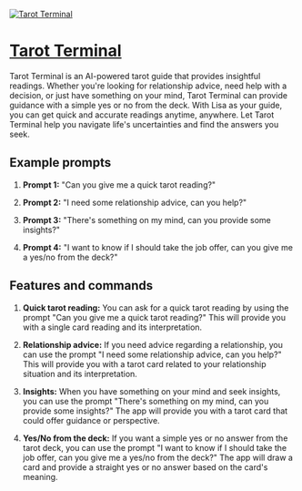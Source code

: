 [![Tarot Terminal](https://files.oaiusercontent.com/file-BRrVc2KUgu1jsTNLr0VF11So?se=2123-10-17T18%3A17%3A04Z&sp=r&sv=2021-08-06&sr=b&rscc=max-age%3D31536000%2C%20immutable&rscd=attachment%3B%20filename%3D8ed18603-e3ba-414a-a557-63929101c928.png&sig=lECRh2iZLS2/916njbpGdPjsW9GBjewsl3QDsSrYdCo%3D)](https://chat.openai.com/g/g-rnYJ8aJof-tarot-terminal)

# [Tarot Terminal](https://chat.openai.com/g/g-rnYJ8aJof-tarot-terminal)

Tarot Terminal is an AI-powered tarot guide that provides insightful readings. Whether you're looking for relationship advice, need help with a decision, or just have something on your mind, Tarot Terminal can provide guidance with a simple yes or no from the deck. With Lisa as your guide, you can get quick and accurate readings anytime, anywhere. Let Tarot Terminal help you navigate life's uncertainties and find the answers you seek.

## Example prompts

1. **Prompt 1:** "Can you give me a quick tarot reading?"

2. **Prompt 2:** "I need some relationship advice, can you help?"

3. **Prompt 3:** "There's something on my mind, can you provide some insights?"

4. **Prompt 4:** "I want to know if I should take the job offer, can you give me a yes/no from the deck?"

## Features and commands

1. **Quick tarot reading:** You can ask for a quick tarot reading by using the prompt "Can you give me a quick tarot reading?" This will provide you with a single card reading and its interpretation.

2. **Relationship advice:** If you need advice regarding a relationship, you can use the prompt "I need some relationship advice, can you help?" This will provide you with a tarot card related to your relationship situation and its interpretation.

3. **Insights:** When you have something on your mind and seek insights, you can use the prompt "There's something on my mind, can you provide some insights?" The app will provide you with a tarot card that could offer guidance or perspective.

4. **Yes/No from the deck:** If you want a simple yes or no answer from the tarot deck, you can use the prompt "I want to know if I should take the job offer, can you give me a yes/no from the deck?" The app will draw a card and provide a straight yes or no answer based on the card's meaning.